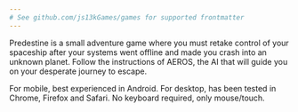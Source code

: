 ```yaml
---
# See github.com/js13kGames/games for supported frontmatter
---
```

Predestine is a small adventure game where you must retake control of your spaceship after your systems went offline and made you crash into an unknown planet. Follow the instructions of AEROS, the AI that will guide you on your desperate journey to escape.

For mobile, best experienced in Android. For desktop, has been tested in Chrome, Firefox and Safari. No keyboard required, only mouse/touch.